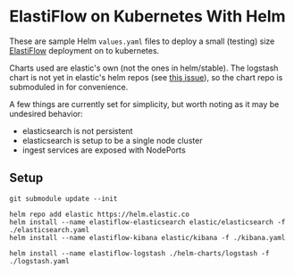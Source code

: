 # ElastiFlow on Kubernetes With Helm

These are sample Helm `values.yaml` files to deploy a small (testing) size [ElastiFlow](https://github.com/robcowart/elastiflow) deployment on to kubernetes.

Charts used are elastic's own (not the ones in helm/stable). The logstash chart is not yet in elastic's helm repos (see [this issue](https://github.com/elastic/helm-charts/issues/370)), so the chart repo is submoduled in for convenience.

A few things are currently set for simplicity, but worth noting as it may be undesired behavior:
* elasticsearch is not persistent
* elasticsearch is setup to be a single node cluster
* ingest services are exposed with NodePorts

## Setup

```
git submodule update --init

helm repo add elastic https://helm.elastic.co
helm install --name elastiflow-elasticsearch elastic/elasticsearch -f ./elasticsearch.yaml
helm install --name elastiflow-kibana elastic/kibana -f ./kibana.yaml

helm install --name elastiflow-logstash ./helm-charts/logstash -f ./logstash.yaml
```
